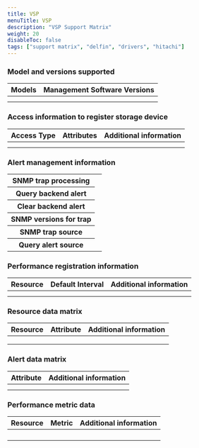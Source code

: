 ```yaml
---
title: VSP
menuTitle: VSP 
description: "VSP Support Matrix"
weight: 20
disableToc: false
tags: ["support matrix", "delfin", "drivers", "hitachi"]
---
```


### Model and versions supported

<table>
   <thead>
      <tr>
         <th>Models</th>
         <th>Management Software Versions</th>
      </tr>
   </thead>
   <tbody>
      <tr>
         <td></td>
         <td></td>
      </tr>
      <tr>
         <td></td>
         <td></td>
      </tr>
   </tbody>
</table>

### Access information to register storage device

<table>
   <thead>
      <tr>
         <th>Access Type</th>
         <th>Attributes</th>
         <th>Additional information</th>
      </tr>
   </thead>
   <tbody>
      <tr>
         <td rowspan="2"></td>
         <td></td>
         <td></td>
      </tr>
      <tr>
         <td></td>
         <td></td>
      </tr>
   </tbody>
</table>

### Alert management information

<table>
   <tbody>
      <tr>
          <th>SNMP trap processing</th> 
          <td></td> 
      </tr>
      <tr>
         <th>Query backend alert</th>
         <td></td>
      </tr>
      <tr>
         <th>Clear backend alert</th>
         <td></td>
      </tr>
      <tr>
         <th>SNMP versions for trap</th>
         <td></td>
      </tr>
      <tr>
         <th>SNMP trap source</th>
         <td></td>
      </tr>
      <tr>
         <th>Query alert source</th>
         <td></td>
      </tr>
   </tbody>
</table>

### Performance registration information

<table>
   <thead>
      <tr>
         <th>Resource</th>
         <th>Default Interval</th>
         <th>Additional information</th>
      </tr>
   </thead>
   <tbody>
      <tr>
         <td></td>
         <td></td>
         <td></td>
      </tr>
      <tr>
         <td></td>
         <td></td>
         <td></td>
      </tr>
   </tbody>
</table>

### Resource data matrix

<table>
   <thead>
      <tr>
         <th>Resource</th>
         <th>Attribute</th>
         <th>Additional information</th>
      </tr>
   </thead>
   <tbody>
      <tr>
         <td rowspan=3></td>
         <td></td>
         <td></td>
      </tr>
      <tr>
         <td></td>
         <td></td>
      </tr>
      <tr>
         <td></td>
         <td></td>
      </tr>
   </tbody>
</table>

### Alert data matrix

<table>
   <thead>
      <tr>
         <th>Attribute</th>
         <th>Additional information</th>
      </tr>
   </thead>
   <tbody>
      <tr>
         <td></td>
         <td></td>
      </tr>
      <tr>
         <td></td>
         <td></td>
      </tr>
   </tbody>
</table>

### Performance metric data

<table>
   <thead>
      <tr>
         <th>Resource</th>
         <th>Metric</th>
         <th>Additional information</th>
      </tr>
   </thead>
   <tbody>
      <tr>
         <td rowspan=3></td>
         <td></td>
         <td></td>
      </tr>
      <tr>
         <td></td>
         <td></td>
      </tr>
      <tr>
         <td></td>
         <td></td>
      </tr>
      <tr>
         <td></td>
         <td></td>
      </tr>
   </tbody>
</table>